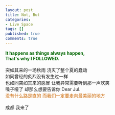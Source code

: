 ```yaml
---
layout: post
title: Not, But
categories:
- Live Space
tags: []
published: true
comments: true
---
```

<p><div>
<div><strong><font color="#006600">It happens as things always happen,</font></strong></div>
<div><strong><font color="#006600">That's why I FOLLOWED.</font></strong><br clear="all" /><br />突如其来的一场秋雨 浇灭了整个夏的蠢动</div>
<div>如同曾经的炙烈没有发生过一样</div>
<div>也如同突如其来的感冒 让我异常需要听到那一声欢笑</div>
<div>嗓子哑了 却那么想要告诉你 Dear Jul.</div>
<div><font color="#cc6600">没有什么路是直的 而我们一定要走向最美丽的地方</font></div>
<div> </div>
<div>成都 我来了</div></div></p>
